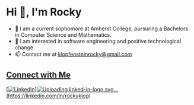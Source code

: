 # Hi 👋, I'm Rocky

<ul>
  <li> 🌱 I am a current sophomore at Amherst College, pursuring a Bachelors in Computer Science and Mathematics. </li>
  <li> 💸 I am interested in software engineering and positive technological change. </li>
  <li> 📫 Contact me at <a href=klopfensteinrocky@gmail.com> klopfensteinrocky@gmail.com </li>
</ul>

## Connect with Me
[![LinkedIn]()]![Uploading linked-in-logo.svg…]()
(https://linkedin.com/in/rockyklop)

